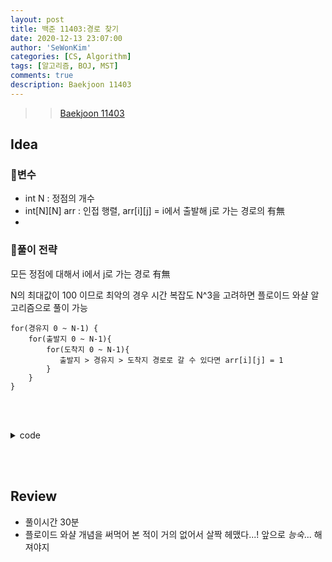 ```yaml
---
layout: post
title: 백준 11403:경로 찾기
date: 2020-12-13 23:07:00
author: 'SeWonKim'
categories: [CS, Algorithm]
tags: [알고리즘, BOJ, MST]
comments: true
description: Baekjoon 11403
---
```


> > [Baekjoon 11403](https://www.acmicpc.net/problem/11403)

## Idea

### 🥚변수

- int N : 정점의 개수
- int[N][N] arr : 인접 행렬, arr[i][j] = i에서 출발해 j로 가는 경로의 有無
- 
### 🍳풀이 전략

모든 정점에 대해서 i에서 j로 가는 경로 有無

N의 최대값이 100 이므로 최악의 경우 시간 복잡도 N^3을 고려하면 플로이드 와샬 알고리즘으로 풀이 가능


```
for(경유지 0 ~ N-1) {
    for(출발지 0 ~ N-1){
        for(도착지 0 ~ N-1){
           출발지 > 경유지 > 도착지 경로로 갈 수 있다면 arr[i][j] = 1
        }
    }
}
```


&nbsp;  
&nbsp;


<details>
<summary>code</summary>
<div markdown="1">

```java
import java.io.BufferedReader;
import java.io.InputStreamReader;
import java.util.Arrays;
import java.util.StringTokenizer;

public class Main {

	public static void main(String[] args) throws Exception {
		BufferedReader br = new BufferedReader(new InputStreamReader(System.in));
		int N = Integer.parseInt(br.readLine());
		
		int[][] arr = new int[N][N];
		for (int i = 0; i < N; i++) {
			StringTokenizer st = new StringTokenizer(br.readLine(), " ");
			for (int j = 0; j < N; j++) {
				arr[i][j] = Integer.parseInt(st.nextToken());
			}
		}
		
		for (int k = 0; k < N; k++) {
			for (int i = 0; i < N; i++) {
				for (int j = 0; j < N; j++) {
					if(arr[i][j] == 1)	continue;
					
					if(arr[i][k] == 1 && arr[k][j] == 1) {
						arr[i][j] = 1;
					}
				}
			}
		}
		
		
		for (int i = 0; i < N; i++) {
			for (int j = 0; j < N; j++) {
				System.out.print(arr[i][j] + " ");
			}
			System.out.println();
		}
	}

}

```

</div>
</details>

&nbsp;  
&nbsp;

## Review

- 풀이시간 30분
- 플로이드 와샬 개념을 써먹어 본 적이 거의 없어서 살짝 헤맸다...! 앞으로 _능숙_... 해져야지

&nbsp;  
&nbsp;
